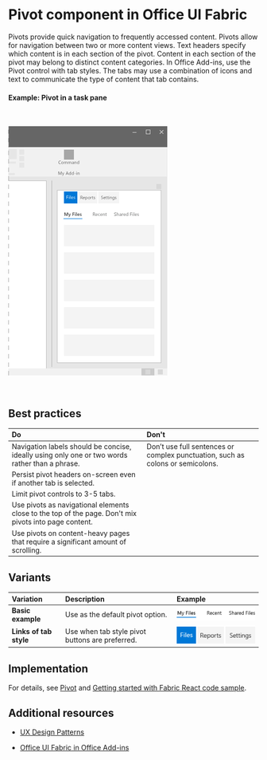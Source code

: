 # Pivot component in Office UI Fabric

Pivots provide quick navigation to frequently accessed content. Pivots allow for navigation between two or more content views. Text headers specify which content is in each section of the pivot. Content in each section of the pivot may belong to distinct content categories. In Office Add-ins, use the Pivot control with tab styles. The tabs may use a combination of icons and text to communicate the type of content that tab contains. 

#### Example: Pivot in a task pane

<br/>

![An image showing the pivot](../../images/overview_withApp_pivot.png)

<br/>

## Best practices

|**Do**|**Don't**|
|:------------|:--------------|
|Navigation labels should be concise, ideally using only one or two words rather than a phrase.|Don’t use full sentences or complex punctuation, such as colons or semicolons.|
|Persist pivot headers on-screen even if another tab is selected.| |
|Limit pivot controls to 3-5 tabs.| |
|Use pivots as navigational elements close to the top of the page. Don't mix pivots into page content.| |
|Use pivots on content-heavy pages that require a significant amount of scrolling.| |

## Variants

|**Variation**|**Description**|**Example**|
|:------------|:--------------|:----------|
|**Basic example**|Use as the default pivot option.|![Basic Example image](../../images/pivotBasic.png)<br/>|
|**Links of tab style**|Use when tab style pivot buttons are preferred.|![Links of Tab Style image](../../images/pivotTab.png)<br/>|

## Implementation

For details, see [Pivot](https://dev.office.com/fabric#/components/pivot) and [Getting started with Fabric React code sample](https://github.com/OfficeDev/Word-Add-in-GettingStartedFabricReact).

## Additional resources

- [UX Design Patterns](https://github.com/OfficeDev/Office-Add-in-UX-Design-Patterns-Code)

- [Office UI Fabric in Office Add-ins](office-ui-fabric.md)
